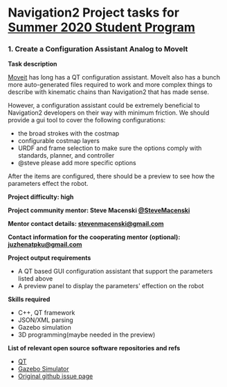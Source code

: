 # Navigation2 Project tasks for [Summer 2020 Student Program](https://isrc.iscas.ac.cn/summer2020)

### 1. Create a Configuration Assistant Analog to MoveIt

**Task description** 

[Moveit](https://moveit.ros.org/) has long has a QT configuration assistant. MoveIt also has a bunch more auto-generated files required to work and more complex things to describe with kinematic chains than Navigation2 that has made sense.

However, a configuration assistant could be extremely beneficial to Navigation2 developers on their way with minimum friction. We should provide a gui tool to cover the following configurations:

- the broad strokes with the costmap
- configurable costmap layers
- URDF and frame selection to make sure the options comply with standards, planner, and controller
- @steve please add more specific options

After the items are configured, there should be a preview to see how the parameters effect the robot.

**Project difficulty: high**

**Project community mentor: Steve Macenski [@SteveMacenski](https://github.com/SteveMacenski)**

**Mentor contact details: stevenmacenski@gmail.com**

**Contact information for the cooperating mentor (optional):  juzhenatpku@gmail.com**

**Project output requirements**

- A QT based GUI configuration assistant that support the parameters listed above
- A preview panel to display the parameters' effection on the robot

**Skills required**

- C++, QT framework
- JSON/XML parsing
- Gazebo simulation
- 3D programming(maybe needed in the preview)

**List of relevant open source software repositories and refs** 

- [QT](https://www.qt.io/)
- [Gazebo Simulator](http://gazebosim.org/)
- [Original github issue page](https://github.com/ros-planning/navigation2/issues/1721)

